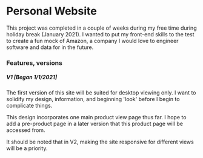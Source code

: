 # Personal Website 

This project was completed in a couple of weeks during my free time during holiday break (January 2021). I wanted to put my front-end skills to the test to create a fun mock of Amazon, a company I would love to engineer software and data for in the future.

### Features, versions

##### V1 [Began 1/1/2021]

The first version of this site will be suited for desktop viewing only. I want to solidify my design, information, and beginning 'look' before I begin to complicate things.

This design incorporates one main product view page thus far. I hope to add a pre-product page in a later version that this product page will be accessed from.

It should be noted that in V2, making the site responsive for different views will be a priority.

